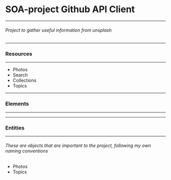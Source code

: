 # SOA-project Github API Client
***

###### Project to gather useful information from unsplash
***
### Resources
***

* Photos
* Search
* Collections
* Topics
***

### Elements
***
***

### Entities
***

###### These are objects that are important to the project, following my own naming conventions

* Photos
* Topics
